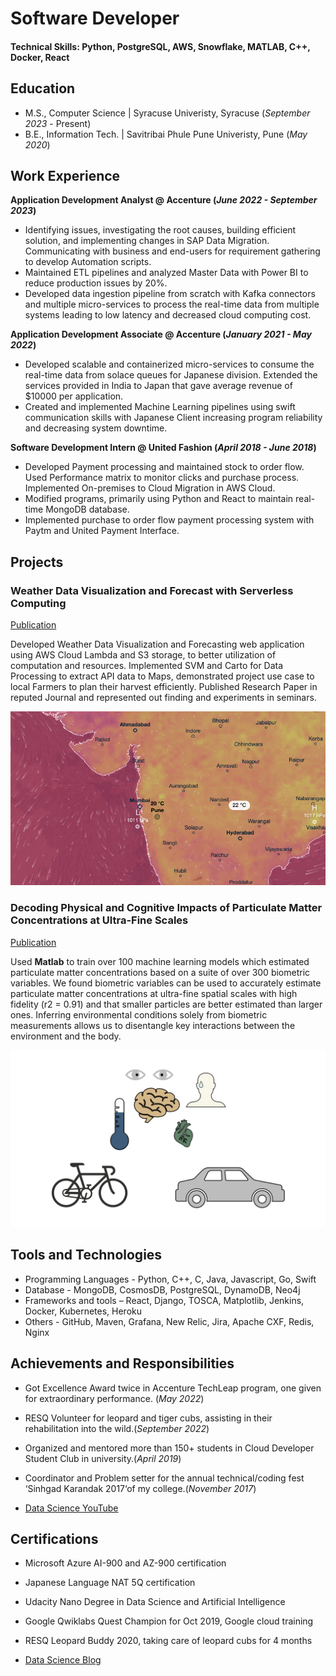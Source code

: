 # Software Developer

#### Technical Skills: Python, PostgreSQL, AWS, Snowflake, MATLAB, C++, Docker, React

## Education						       		
- M.S., Computer Science | Syracuse Univeristy, Syracuse (_September 2023_ - Present)	 			        		
- B.E., Information Tech. | Savitribai Phule Pune Univeristy, Pune (_May 2020_)	 		        		

## Work Experience
**Application Development Analyst @ Accenture (_June 2022 - September 2023_)**
- Identifying issues, investigating the root causes, building efficient solution, and implementing changes in SAP Data Migration. Communicating with business and end-users for requirement gathering to develop Automation scripts.
- Maintained ETL pipelines and analyzed Master Data with Power BI to reduce production issues by 20%.
- Developed data ingestion pipeline from scratch with Kafka connectors and multiple micro-services to process the real-time data from multiple systems leading to low latency and decreased cloud computing cost.

**Application Development Associate @ Accenture (_January 2021 - May 2022_)**
- Developed scalable and containerized micro-services to consume the real-time data from solace queues for Japanese division. Extended the services provided in India to Japan that gave average revenue of $10000 per application.
- Created and implemented Machine Learning pipelines using swift communication skills with Japanese Client increasing program reliability and decreasing system downtime.

**Software Development Intern @ United Fashion (_April 2018 - June 2018_)**
- Developed Payment processing and maintained stock to order flow. Used Performance matrix to monitor clicks and purchase process. Implemented On-premises to Cloud Migration in AWS Cloud.
- Modified programs, primarily using Python and React to maintain real-time MongoDB database.
- Implemented purchase to order flow payment processing system with Paytm and United Payment Interface.

## Projects
### Weather Data Visualization and Forecast with Serverless Computing
[Publication](https://www.researchgate.net/publication/344336400_INTERNATIONAL_RESEARCH_JOURNAL_OF_ENGINEERING_AND_TECHNOLOGY_IRJET_Weather_Data_Forecast_and_Analytics)

Developed Weather Data Visualization and Forecasting web application using AWS Cloud Lambda and S3 storage, to better utilization of computation and resources. Implemented SVM and Carto for Data Processing to extract API data to Maps, demonstrated project use case to local Farmers to plan their harvest efficiently. Published Research Paper in reputed Journal and represented out finding and experiments in seminars.

![EEG Band Discovery](/assets/img/weather.png)

### Decoding Physical and Cognitive Impacts of Particulate Matter Concentrations at Ultra-Fine Scales
[Publication](https://www.mdpi.com/1424-8220/22/11/4240)

Used **Matlab** to train over 100 machine learning models which estimated particulate matter concentrations based on a suite of over 300 biometric variables. We found biometric variables can be used to accurately estimate particulate matter concentrations at ultra-fine spatial scales with high fidelity (r2 = 0.91) and that smaller particles are better estimated than larger ones. Inferring environmental conditions solely from biometric measurements allows us to disentangle key interactions between the environment and the body.

![Bike Study](/assets/img/bike_study.jpeg)

## Tools and Technologies
- Programming Languages - Python, C++, C, Java, Javascript, Go, Swift
- Database - MongoDB, CosmosDB, PostgreSQL, DynamoDB, Neo4j
- Frameworks and tools – React, Django, TOSCA, Matplotlib, Jenkins, Docker, Kubernetes, Heroku
-  Others - GitHub, Maven, Grafana, New Relic, Jira, Apache CXF, Redis, Nginx

## Achievements and Responsibilities
- Got Excellence Award twice in Accenture TechLeap program, one given for extraordinary performance. (_May 2022_)
- RESQ Volunteer for leopard and tiger cubs, assisting in their rehabilitation into the wild.(_September 2022_)
- Organized and mentored more than 150+ students in Cloud Developer Student Club in university.(_April 2019_)
- Coordinator and Problem setter for the annual technical/coding fest ‘Sinhgad Karandak 2017‘of my college.(_November 2017_)

- [Data Science YouTube](https://www.youtube.com/channel/UCa9gErQ9AE5jT2DZLjXBIdA)

## Certifications
- Microsoft Azure AI-900 and AZ-900 certification
- Japanese Language NAT 5Q certification
- Udacity Nano Degree in Data Science and Artificial Intelligence
- Google Qwiklabs Quest Champion for Oct 2019, Google cloud training
- RESQ Leopard Buddy 2020, taking care of leopard cubs for 4 months

- [Data Science Blog](https://medium.com/@shawhin)
